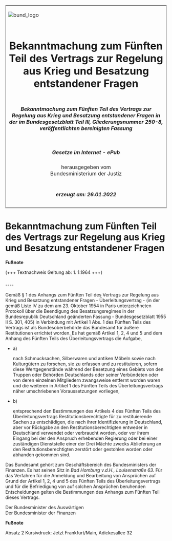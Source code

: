 <span id="DECKBLATT.html"></span>

<table border="0" frame="border" width="100%">

<tr valign="top">

<td align="left">

![bund\_logo](BfJ_2021_Web_de_de.gif)

</td>

<td align="right">

 

</td>

</tr>

<tr align="center" valign="middle">

<td colspan="2">

# Bekanntmachung zum Fünften Teil des Vertrags zur Regelung aus Krieg und Besatzung entstandener Fragen

</td>

</tr>

<tr align="center" valign="middle">

<td colspan="2">

##### Bekanntmachung zum Fünften Teil des Vertrags zur Regelung aus Krieg und Besatzung entstandener Fragen in der im Bundesgesetzblatt Teil III, Gliederungsnummer 250-8, veröffentlichten bereinigten Fassung

</td>

</tr>

<tr align="center" valign="middle">

<td colspan="2">

  
  

##### Gesetze im Internet - ePub  
  
herausgegeben vom  
Bundesministerium der Justiz

</td>

</tr>

<tr align="center" valign="bottom">

<td colspan="2">

  
  

##### erzeugt am: 26.01.2022

</td>

</tr>

</table>

<span id="BJNR207000955.html"></span>

# Bekanntmachung zum Fünften Teil des Vertrags zur Regelung aus Krieg und Besatzung entstandener Fragen

<div>

  
**Fußnote**

<div class="jnhtml">

<div>

<div class="jurAbsatz">

(+++ Textnachweis Geltung ab: 1. 1.1964 +++)

</div>

</div>

</div>

</div>

<span id="BJNR207000955BJNE000100319.html"></span>

###   
\----

<div>

<div class="jnhtml">

<div>

<div class="jurAbsatz">

Gemäß § 1 des Anhangs zum Fünften Teil des Vertrags zur Regelung aus
Krieg und Besatzung entstandener Fragen - Überleitungsvertrag - (in der
gemäß Liste IV zu dem am 23. Oktober 1954 in Paris unterzeichneten
Protokoll über die Beendigung des Besatzungsregimes in der
Bundesrepublik Deutschland geänderten Fassung - Bundesgesetzblatt 1955
II S. 301, 405) in Verbindung mit Artikel 1 Abs. 1 des Fünften Teils des
Vertrags ist als Bundesoberbehörde das Bundesamt für äußere
Restitutionen errichtet worden. Es hat gemäß Artikel 1, 2, 4 und 5 und
dem Anhang des Fünften Teils des Überleitungsvertrags die Aufgabe,

  - a)
    
    <div style="">
    
    nach Schmucksachen, Silberwaren und antiken Möbeln sowie nach
    Kulturgütern zu forschen, sie zu erfassen und zu restituieren,
    sofern diese Wertgegenstände während der Besetzung eines Gebiets von
    den Truppen oder Behörden Deutschlands oder seiner Verbündeten oder
    von deren einzelnen Mitgliedern zwangsweise entfernt worden waren
    und die weiteren in Artikel 1 des Fünften Teils des
    Überleitungsvertrags näher umschriebenen Voraussetzungen vorliegen,
    
    </div>

  - b)
    
    <div style="">
    
    entsprechend den Bestimmungen des Artikels 4 des Fünften Teils des
    Überleitungsvertrags Restitutionsberechtigte für zu restituierende
    Sachen zu entschädigen, die nach ihrer Identifizierung in
    Deutschland, aber vor Rückgabe an den Restitutionsberechtigten
    entweder in Deutschland verwendet oder verbraucht worden, oder vor
    ihrem Eingang bei der den Anspruch erhebenden Regierung oder bei
    einer zuständigen Dienststelle einer der Drei Mächte zwecks
    Ablieferung an den Restitutionsberechtigten zerstört oder gestohlen
    worden oder abhanden gekommen sind.
    
    </div>

</div>

<div class="jurAbsatz">

Das Bundesamt gehört zum Geschäftsbereich des Bundesministers der
Finanzen. Es hat seinen Sitz in <span style="font-style:italic;">Bad
Homburg v.d.H., Louisenstraße 63.</span> Für das Verfahren für die
Anmeldung und Bearbeitung von Ansprüchen auf Grund der Artikel 1, 2, 4
und 5 des Fünften Teils des Überleitungsvertrags und für die
Befriedigung von auf solchen Ansprüchen beruhenden Entscheidungen gelten
die Bestimmungen des Anhangs zum Fünften Teil dieses Vertrags.  
  
<span class="SP">Der Bundesminister des Auswärtigen</span>  
<span class="SP">Der Bundesminister der Finanzen</span>

</div>

</div>

</div>

</div>

<div>

  
**Fußnote**

<div class="jnhtml">

<div>

<div class="jurAbsatz">

Absatz 2 Kursivdruck: Jetzt Frankfurt/Main, Adickesallee 32

</div>

</div>

</div>

</div>
